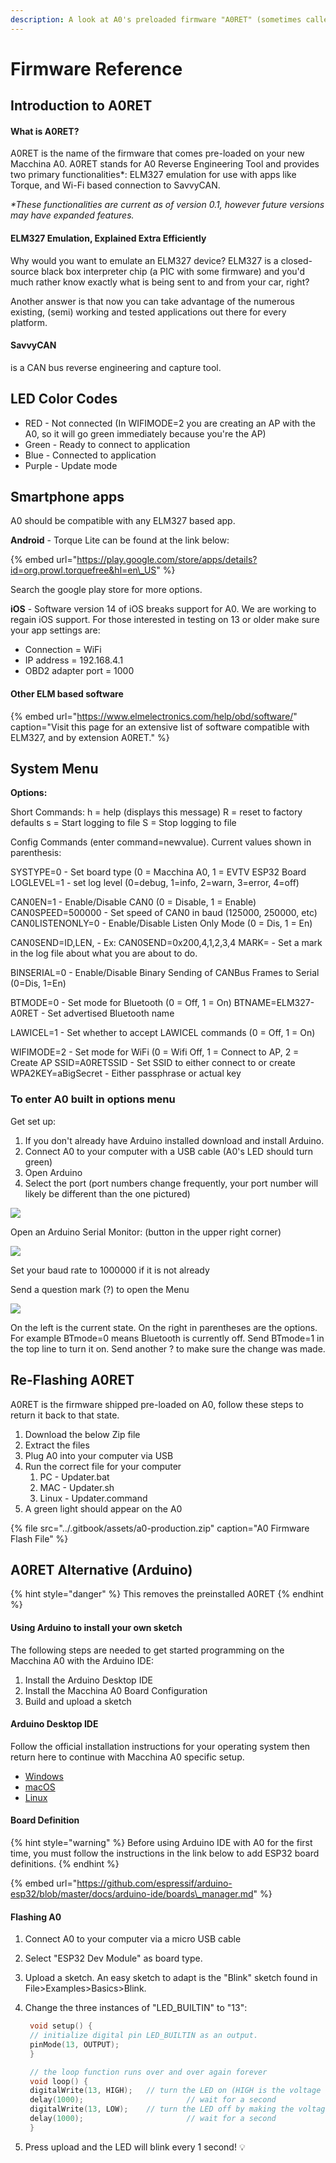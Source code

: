 ```yaml
---
description: A look at A0's preloaded firmware "A0RET" (sometimes called ESP32RET)
---
```


# Firmware Reference

## Introduction to A0RET

#### What is A0RET?

A0RET is the name of the firmware that comes pre-loaded on your new Macchina A0. A0RET stands for A0 Reverse Engineering Tool and provides two primary functionalities\*: ELM327 emulation for use with apps like Torque, and Wi-Fi based connection to SavvyCAN.

_\*These functionalities are current as of version 0.1, however future versions may have expanded features._

#### ELM327 Emulation, Explained Extra Efficiently 

Why would you want to emulate an ELM327 device? ELM327 is a closed-source black box interpreter chip \(a PIC with some firmware\) and you'd much rather know exactly what is being sent to and from your car, right?

Another answer is that now you can take advantage of the numerous existing, \(semi\) working and tested applications out there for every platform.

#### SavvyCAN 

is a CAN bus reverse engineering and capture tool. 

## LED Color Codes

* RED - Not connected \(In WIFIMODE=2 you are creating an AP with the A0, so it will go green immediately because you're the AP\)
* Green - Ready to connect to application 
* Blue - Connected to application
* Purple - Update mode 

## Smartphone apps 

A0 should be compatible with any ELM327 based app. 

**Android** -  Torque Lite can be found at the link below:

{% embed url="https://play.google.com/store/apps/details?id=org.prowl.torquefree&hl=en\_US" %}

Search the google play store for more options. 

**iOS** - Software version 14 of iOS breaks support for A0. We are working to regain iOS support. For those interested in testing on 13 or older make sure your app settings are: 

* Connection = WiFi
* IP address = 192.168.4.1
* OBD2 adapter port = 1000

#### Other ELM based software

{% embed url="https://www.elmelectronics.com/help/obd/software/" caption="Visit this page for an extensive list of software compatible with ELM327, and by extension A0RET." %}

## System Menu

**Options:** 

Short Commands: h = help \(displays this message\) R = reset to factory defaults s = Start logging to file S = Stop logging to file

Config Commands \(enter command=newvalue\). Current values shown in parenthesis:

SYSTYPE=0 - Set board type \(0 = Macchina A0, 1 = EVTV ESP32 Board LOGLEVEL=1 - set log level \(0=debug, 1=info, 2=warn, 3=error, 4=off\)

CAN0EN=1 - Enable/Disable CAN0 \(0 = Disable, 1 = Enable\) CAN0SPEED=500000 - Set speed of CAN0 in baud \(125000, 250000, etc\) CAN0LISTENONLY=0 - Enable/Disable Listen Only Mode \(0 = Dis, 1 = En\)

CAN0SEND=ID,LEN, - Ex: CAN0SEND=0x200,4,1,2,3,4 MARK= - Set a mark in the log file about what you are about to do.

BINSERIAL=0 - Enable/Disable Binary Sending of CANBus Frames to Serial \(0=Dis, 1=En\)

BTMODE=0 - Set mode for Bluetooth \(0 = Off, 1 = On\) BTNAME=ELM327-A0RET - Set advertised Bluetooth name

LAWICEL=1 - Set whether to accept LAWICEL commands \(0 = Off, 1 = On\)

WIFIMODE=2 - Set mode for WiFi \(0 = Wifi Off, 1 = Connect to AP, 2 = Create AP SSID=A0RETSSID - Set SSID to either connect to or create WPA2KEY=aBigSecret - Either passphrase or actual key

### To enter A0 built in options menu

Get set up: 

1. If you don't already have Arduino installed download and install Arduino. 
2. Connect A0 to your computer with a USB cable \(A0's LED should turn green\) 
3. Open Arduino 
4. Select the port \(port numbers change frequently, your port number will likely be different than the one pictured\)  

![](../.gitbook/assets/comport%20%281%29.jpg)

Open an Arduino Serial Monitor: \(button in the upper right corner\) 

![](../.gitbook/assets/serial-monitor.jpg)

Set your baud rate to 1000000 if it is not already 

Send a question mark \(?\) to open the Menu 

![](../.gitbook/assets/menu.jpg)

On the left is the current state. On the right in parentheses are the options. For example BTmode=0 means Bluetooth is currently off. Send BTmode=1 in the top line to turn it on. Send another ? to make sure the change was made. 



## Re-Flashing A0RET 

A0RET is the firmware shipped pre-loaded on A0, follow these steps to return it back to that state. 

1. Download the below Zip file
2. Extract the files
3. Plug A0 into your computer via USB 
4. Run the correct file for your computer
   1. PC - Updater.bat
   2. MAC - Updater.sh
   3. Linux - Updater.command
5. A green light should appear on the A0

{% file src="../.gitbook/assets/a0-production.zip" caption="A0 Firmware Flash File" %}

## A0RET Alternative \(Arduino\) 

{% hint style="danger" %}
This removes the preinstalled A0RET
{% endhint %}

#### Using Arduino to install your own sketch

The following steps are needed to get started programming on the Macchina A0 with the Arduino IDE:

1. Install the Arduino Desktop IDE
2. Install the Macchina A0 Board Configuration
3. Build and upload a sketch

#### Arduino Desktop IDE

Follow the official installation instructions for your operating system then return here to continue with Macchina A0 specific setup.

* [Windows](https://www.arduino.cc/en/Guide/Windows)
* [macOS](https://www.arduino.cc/en/Guide/MacOSX)
* [Linux](https://www.arduino.cc/en/Guide/Linux)

#### Board Definition

{% hint style="warning" %}
Before using Arduino IDE with A0 for the first time, you must follow the instructions in the link below to add ESP32 board definitions.
{% endhint %}

{% embed url="https://github.com/espressif/arduino-esp32/blob/master/docs/arduino-ide/boards\_manager.md" %}

#### Flashing A0

1. Connect A0 to your computer via a micro USB cable
2. Select "ESP32 Dev Module" as board type.
3. Upload a sketch. An easy sketch to adapt is the "Blink" sketch found in File&gt;Examples&gt;Basics&gt;Blink.
4. Change the three instances of "LED\_BUILTIN" to "13": 

   ```cpp
    void setup() {
    // initialize digital pin LED_BUILTIN as an output.
    pinMode(13, OUTPUT);
    }

    // the loop function runs over and over again forever
    void loop() {
    digitalWrite(13, HIGH);   // turn the LED on (HIGH is the voltage level)
    delay(1000);                       // wait for a second
    digitalWrite(13, LOW);    // turn the LED off by making the voltage LOW
    delay(1000);                       // wait for a second
    }
   ```

5. Press upload and the LED will blink every 1 second! 💡

